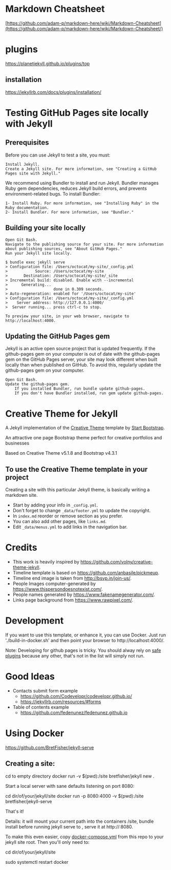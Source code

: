 
# Markdown Cheatsheet

[https://github.com/adam-p/markdown-here/wiki/Markdown-Cheatsheet](https://github.com/adam-p/markdown-here/wiki/Markdown-Cheatsheet/)

# plugins
https://planetjekyll.github.io/plugins/top

## installation
https://jekyllrb.com/docs/plugins/installation/


# Testing GitHub Pages site locally with Jekyll

## Prerequisites

Before you can use Jekyll to test a site, you must:

    Install Jekyll.
    Create a Jekyll site. For more information, see "Creating a GitHub Pages site with Jekyll."

We recommend using Bundler to install and run Jekyll. Bundler manages Ruby gem dependencies, reduces Jekyll build errors, and prevents environment-related bugs. To install Bundler:

    1- Install Ruby. For more information, see "Installing Ruby" in the Ruby documentation.
    2- Install Bundler. For more information, see "Bundler."

## Building your site locally

    Open Git Bash.
    Navigate to the publishing source for your site. For more information about publishing sources, see "About GitHub Pages."
    Run your Jekyll site locally.

    $ bundle exec jekyll serve
    > Configuration file: /Users/octocat/my-site/_config.yml
    >            Source: /Users/octocat/my-site
    >       Destination: /Users/octocat/my-site/_site
    > Incremental build: disabled. Enable with --incremental
    >      Generating...
    >                    done in 0.309 seconds.
    > Auto-regeneration: enabled for '/Users/octocat/my-site'
    > Configuration file: /Users/octocat/my-site/_config.yml
    >    Server address: http://127.0.0.1:4000/
    >  Server running... press ctrl-c to stop.

    To preview your site, in your web browser, navigate to http://localhost:4000.

## Updating the GitHub Pages gem

Jekyll is an active open source project that is updated frequently. If the github-pages gem on your computer is out of date with the github-pages gem on the GitHub Pages server, your site may look different when built locally than when published on GitHub. To avoid this, regularly update the github-pages gem on your computer.

    Open Git Bash.
    Update the github-pages gem.
        If you installed Bundler, run bundle update github-pages.
        If you don't have Bundler installed, run gem update github-pages.


# Creative Theme for Jekyll

A Jekyll implementation of the [Creative Theme](https://startbootstrap.com/themes/creative/) template by [Start Bootstrap](https://startbootstrap.com).

An attractive one page Bootstrap theme perfect for creative portfolios and businesses

Based on Creative Theme v5.1.8 and Bootstrap v4.3.1

## To use the Creative Theme template in your project

Creating a site with this particular Jekyll theme, is basically writing a markdown site.

- Start by adding your info in `_config.yml`.
- Don't forget to change `_data/footer.yml` to update the copyright.
- In `index.md` reorder or remove section as you prefer.
- You can also add other pages, like `links.md`.
- Edit `_data/menus.yml` to add links in the navigation bar.

# Credits
* This work is heavily inspired by https://github.com/volny/creative-theme-jekyll.
* Timeline template is based on https://github.com/anbasile/pickmeup.
* Timeline end image is taken from http://bsvp.in/join-us/.
* People Images computer-generated by https://www.thispersondoesnotexist.com/.
* People names generated by https://www.fakenamegenerator.com/.
* Links page background from https://www.rawpixel.com/.

# Development
If you want to use this template, or enhance it, you can use Docker.
Just run './build-in-docker.sh' and then point your browser to http://localhost:4000/.

Note: Developing for github pages is tricky. You should alway rely on
[safe plugins](https://pages.github.com/versions/) because any other, that's not
in the list will simply not run.

# Good Ideas
* Contacts submit form example
  * https://github.com/Codevelopr/codevelopr.github.io/
  * https://jekyllrb.com/resources/#forms
* Table of contents example
  * https://github.com/fedenunez/fedenunez.github.io
  
# Using Docker
https://github.com/BretFisher/jekyll-serve



## Creating a site:

cd to empty directory
docker run -v $(pwd):/site bretfisher/jekyll new .

Start a local server with sane defaults listening on port 8080:

cd dir/of/your/jekyll/site
docker run -p 8080:4000 -v $(pwd):/site bretfisher/jekyll-serve

That's it!

Details: it will mount your current path into the containers /site, bundle install before running jekyll serve to , serve it at http://<docker-host>:8080.

To make this even easier, copy [docker-compose.yml](https://github.com/BretFisher/jekyll-serve/blob/master/docker-compose.yml) from this repo to your jekyll site root. Then you'll only need to:

cd dir/of/your/jekyll/site


sudo systemctl restart docker